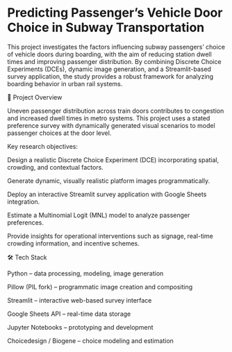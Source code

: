 # Predicting Passenger’s Vehicle Door Choice in Subway Transportation

This project investigates the factors influencing subway passengers’ choice of vehicle doors during boarding, with the aim of reducing station dwell times and improving passenger distribution. By combining Discrete Choice Experiments (DCEs), dynamic image generation, and a Streamlit-based survey application, the study provides a robust framework for analyzing boarding behavior in urban rail systems.

📌 Project Overview

Uneven passenger distribution across train doors contributes to congestion and increased dwell times in metro systems. This project uses a stated preference survey with dynamically generated visual scenarios to model passenger choices at the door level.

Key research objectives:

Design a realistic Discrete Choice Experiment (DCE) incorporating spatial, crowding, and contextual factors.

Generate dynamic, visually realistic platform images programmatically.

Deploy an interactive Streamlit survey application with Google Sheets integration.

Estimate a Multinomial Logit (MNL) model to analyze passenger preferences.

Provide insights for operational interventions such as signage, real-time crowding information, and incentive schemes.

🛠️ Tech Stack

Python – data processing, modeling, image generation

Pillow (PIL fork) – programmatic image creation and compositing

Streamlit – interactive web-based survey interface

Google Sheets API – real-time data storage

Jupyter Notebooks – prototyping and development

Choicedesign / Biogene – choice modeling and estimation
